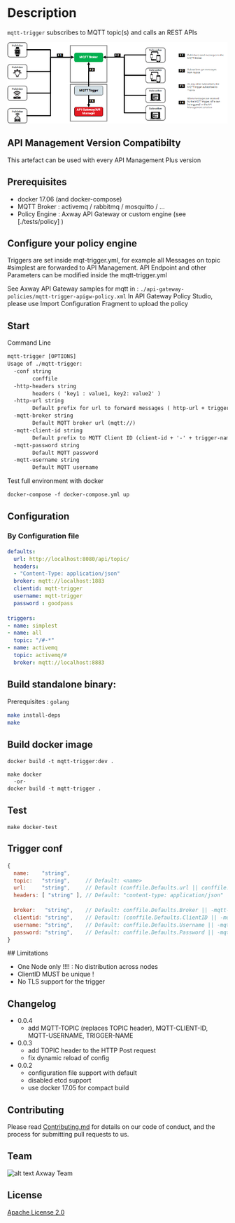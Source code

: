# Description
`mqtt-trigger` subscribes to MQTT topic(s) and calls an REST APIs



![alt text][Image1]

[Image1]: https://github.com/Axway-API-Management-Plus/mqtt-trigger/blob/master/readme/mqtt-trigger01.png "Image1"


## API Management Version Compatibilty
This artefact can be used with every API Management Plus version

## Prerequisites
- docker 17.06 (and docker-compose)
- MQTT Broker   : activemq / rabbitmq / mosquitto / ...
- Policy Engine : Axway API Gateway or custom engine (see [./tests/policy] )

## Configure your policy engine
Triggers are set inside mqt-trigger.yml, for example all Messages on topic #simplest are forwarded to API Management. API Endpoint and other Parameters can be modified inside the mqtt-trigger.yml

See Axway API Gateway samples for mqtt in : `./api-gateway-policies/mqtt-trigger-apigw-policy.xml`
In API Gateway Policy Studio, please use Import Configuration Fragment to upload the policy

## Start
Command Line
```txt
mqtt-trigger [OPTIONS]
Usage of ./mqtt-trigger:
  -conf string
    	conffile
  -http-headers string
    	headers ( 'key1 : value1, key2: value2' )
  -http-url string
    	Default prefix for url to forward messages ( http-url + trigger-name)
  -mqtt-broker string
    	Default MQTT broker url (mqtt://)
  -mqtt-client-id string
    	Default prefix to MQTT Client ID (client-id + '-' + trigger-name)
  -mqtt-password string
    	Default MQTT password
  -mqtt-username string
    	Default MQTT username
```

Test full environment with docker
```
docker-compose -f docker-compose.yml up
```

## Configuration

### By Configuration file
```yaml
defaults:
  url: http://localhost:8080/api/topic/
  headers:
  - "Content-Type: application/json"
  broker: mqtt://localhost:1883
  clientid: mqtt-trigger
  username: mqtt-trigger
  password : goodpass

triggers:
- name: simplest
- name: all
  topic: "/#-*"
- name: activemq
  topic: activemq/#
  broker: mqtt://localhost:8883
```

## Build standalone binary:
Prerequisites : `golang`
```sh
make install-deps
make
```

## Build docker image

```
docker build -t mqtt-trigger:dev .
```

```
make docker
  -or-
docker build -t mqtt-trigger .
```

## Test

```
make docker-test
```

## Trigger conf
```javascript
{
  name:    "string",
  topic:   "string",     // Default: <name>
  url:     "string",     // Default (conffile.Defaults.url || conffile.Defaults.url + -mqtt-url["/xxxx"] || -mqtt-url ) <name>
  headers: [ "string" ], // Default: "content-type: application/json" || conffile.Defaults.headers || -mqtt-headers

  broker:   "string",    // Default: conffile.Defaults.Broker || -mqtt-broker
  clientid: "string",    // Default: (conffile.Defaults.ClientID || -mqttclient-id) + <name>)
  username: "string",    // Default: conffile.Defaults.Username || -mqtt-username
  password: "string",    // Default: conffile.Defaults.Password || -mqtt-password
}
```

## Limitations
- One Node only !!!! : No distribution across nodes
- ClientID MUST be unique !
- No TLS support for the trigger

## Changelog
- 0.0.4
  - add MQTT-TOPIC (replaces TOPIC header), MQTT-CLIENT-ID, MQTT-USERNAME, TRIGGER-NAME
- 0.0.3
  - add TOPIC header to the HTTP Post request
  - fix dynamic reload of config
- 0.0.2
  - configuration file support with default
  - disabled etcd support
  - use docker 17.05 for compact build

## Contributing

Please read [Contributing.md](https://github.com/Axway-API-Management-Plus/Common/blob/master/Contributing.md) for details on our code of conduct, and the process for submitting pull requests to us.

## Team

![alt text][Axwaylogo] Axway Team

[Axwaylogo]: https://github.com/Axway-API-Management/Common/blob/master/img/AxwayLogoSmall.png  "Axway logo"


## License
[Apache License 2.0](/LICENSE)
